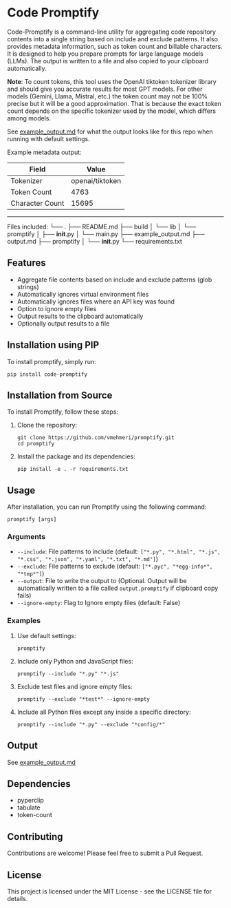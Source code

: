 # Code Promptify

Code-Promptify is a command-line utility for aggregating code repository contents into a single string based on include and exclude patterns. It also provides metadata information, such as token count and billable characters. It is designed to help you prepare prompts for large language models (LLMs). The output is written to a file and also copied to your clipboard automatically.

**Note**: To count tokens, this tool uses the OpenAI tiktoken tokenizer library and should give you accurate results for most GPT models. For other models (Gemini, Llama, Mistral, etc.) the token count may not be 100% precise but it will be a good approximation. That is because the exact token count depends on the specific tokenizer used by the model, which differs among models. 

See [example_output.md](example_output.md) for what the output looks like for this repo when running with default settings.

Example metadata output:

| Field                   | Value           |
|-------------------------|-----------------|
| Tokenizer               | openai/tiktoken |
| Token Count             | 4763            |
| Character Count         | 15695           |
---------------  ---------------
Files included:
└── .
    ├── README.md
    ├── build
    │   └── lib
    │       └── promptify
    │           ├── __init__.py
    │           └── main.py
    ├── example_output.md
    ├── output.md
    ├── promptify
    │   └── __init__.py
    └── requirements.txt

## Features

- Aggregate file contents based on include and exclude patterns (glob strings)
- Automatically ignores virtual environment files
- Automatically ignores files where an API key was found 
- Option to ignore empty files 
- Output results to the clipboard automatically
- Optionally output results to a file

## Installation using PIP
To install promptify, simply run:

```
pip install code-promptify
```

## Installation from Source 

To install Promptify, follow these steps:

1. Clone the repository:
   ```
   git clone https://github.com/vmehmeri/promptify.git
   cd promptify
   ```

2. Install the package and its dependencies:
   ```
   pip install -e . -r requirements.txt
   ```


## Usage

After installation, you can run Promptify using the following command:

```
promptify [args]
```


### Arguments
- `--include`: File patterns to include (default: `["*.py", "*.html", "*.js", "*.css", "*.json", "*.yaml", "*.txt", "*.md"]`)
- `--exclude`: File patterns to exclude (default: `["*.pyc", "*egg-info*", "*tmp*"]`)
- `--output`: File to write the output to (Optional. Output will be automatically written to a file called `output.promptify` if clipboard copy fails)
- `--ignore-empty`: Flag to Ignore empty files (default: False)

### Examples

1. Use default settings:
   ```
   promptify
   ```

2. Include only Python and JavaScript files:
   ```
   promptify --include "*.py" "*.js"
   ```

3. Exclude test files and ignore empty files:
   ```
   promptify --exclude "*test*" --ignore-empty
   ```

4. Include all Python files except any inside a specific directory:
   ```
   promptify --include "*.py" --exclude "*config/*" 
   ```


## Output
See [example_output.md](example_output.md)

## Dependencies

- pyperclip
- tabulate
- token-count

## Contributing

Contributions are welcome! Please feel free to submit a Pull Request.

## License

This project is licensed under the MIT License - see the LICENSE file for details.

